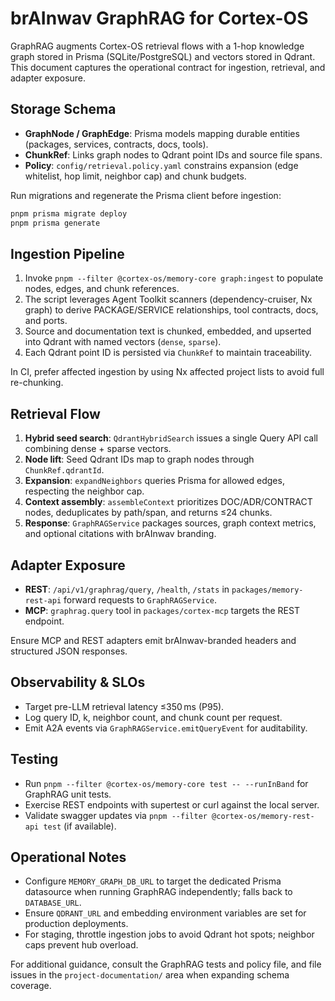 # brAInwav GraphRAG for Cortex-OS

GraphRAG augments Cortex-OS retrieval flows with a 1-hop knowledge graph stored in Prisma (SQLite/PostgreSQL) and vectors stored in Qdrant. This document captures the operational contract for ingestion, retrieval, and adapter exposure.

## Storage Schema

- **GraphNode / GraphEdge**: Prisma models mapping durable entities (packages, services, contracts, docs, tools).
- **ChunkRef**: Links graph nodes to Qdrant point IDs and source file spans.
- **Policy**: `config/retrieval.policy.yaml` constrains expansion (edge whitelist, hop limit, neighbor cap) and chunk budgets.

Run migrations and regenerate the Prisma client before ingestion:

```bash
pnpm prisma migrate deploy
pnpm prisma generate
```

## Ingestion Pipeline

1. Invoke `pnpm --filter @cortex-os/memory-core graph:ingest` to populate nodes, edges, and chunk references.
2. The script leverages Agent Toolkit scanners (dependency-cruiser, Nx graph) to derive PACKAGE/SERVICE relationships, tool contracts, docs, and ports.
3. Source and documentation text is chunked, embedded, and upserted into Qdrant with named vectors (`dense`, `sparse`).
4. Each Qdrant point ID is persisted via `ChunkRef` to maintain traceability.

In CI, prefer affected ingestion by using Nx affected project lists to avoid full re-chunking.

## Retrieval Flow

1. **Hybrid seed search**: `QdrantHybridSearch` issues a single Query API call combining dense + sparse vectors.
2. **Node lift**: Seed Qdrant IDs map to graph nodes through `ChunkRef.qdrantId`.
3. **Expansion**: `expandNeighbors` queries Prisma for allowed edges, respecting the neighbor cap.
4. **Context assembly**: `assembleContext` prioritizes DOC/ADR/CONTRACT nodes, deduplicates by path/span, and returns ≤24 chunks.
5. **Response**: `GraphRAGService` packages sources, graph context metrics, and optional citations with brAInwav branding.

## Adapter Exposure

- **REST**: `/api/v1/graphrag/query`, `/health`, `/stats` in `packages/memory-rest-api` forward requests to `GraphRAGService`.
- **MCP**: `graphrag.query` tool in `packages/cortex-mcp` targets the REST endpoint.

Ensure MCP and REST adapters emit brAInwav-branded headers and structured JSON responses.

## Observability & SLOs

- Target pre-LLM retrieval latency ≤350 ms (P95).
- Log query ID, k, neighbor count, and chunk count per request.
- Emit A2A events via `GraphRAGService.emitQueryEvent` for auditability.

## Testing

- Run `pnpm --filter @cortex-os/memory-core test -- --runInBand` for GraphRAG unit tests.
- Exercise REST endpoints with supertest or curl against the local server.
- Validate swagger updates via `pnpm --filter @cortex-os/memory-rest-api test` (if available).

## Operational Notes

- Configure `MEMORY_GRAPH_DB_URL` to target the dedicated Prisma datasource when running GraphRAG independently; falls back to `DATABASE_URL`.
- Ensure `QDRANT_URL` and embedding environment variables are set for production deployments.
- For staging, throttle ingestion jobs to avoid Qdrant hot spots; neighbor caps prevent hub overload.

For additional guidance, consult the GraphRAG tests and policy file, and file issues in the `project-documentation/` area when expanding schema coverage.
